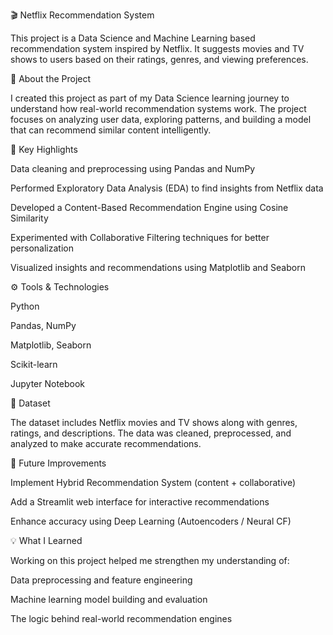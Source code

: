 🎬 Netflix Recommendation System

This project is a Data Science and Machine Learning based recommendation system inspired by Netflix. It suggests movies and TV shows to users based on their ratings, genres, and viewing preferences.

📖 About the Project

I created this project as part of my Data Science learning journey to understand how real-world recommendation systems work. The project focuses on analyzing user data, exploring patterns, and building a model that can recommend similar content intelligently.

🧠 Key Highlights

Data cleaning and preprocessing using Pandas and NumPy

Performed Exploratory Data Analysis (EDA) to find insights from Netflix data

Developed a Content-Based Recommendation Engine using Cosine Similarity

Experimented with Collaborative Filtering techniques for better personalization

Visualized insights and recommendations using Matplotlib and Seaborn

⚙️ Tools & Technologies

Python

Pandas, NumPy

Matplotlib, Seaborn

Scikit-learn

Jupyter Notebook

📁 Dataset

The dataset includes Netflix movies and TV shows along with genres, ratings, and descriptions. The data was cleaned, preprocessed, and analyzed to make accurate recommendations.

🚀 Future Improvements

Implement Hybrid Recommendation System (content + collaborative)

Add a Streamlit web interface for interactive recommendations

Enhance accuracy using Deep Learning (Autoencoders / Neural CF)

💡 What I Learned

Working on this project helped me strengthen my understanding of:

Data preprocessing and feature engineering

Machine learning model building and evaluation

The logic behind real-world recommendation engines
